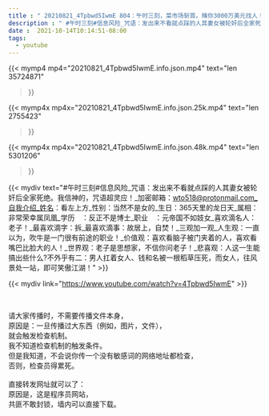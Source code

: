 ```yaml
---
title : " 20210821_4Tpbwd5IwmE 804：午时三刻，菜市场斩首。赌你3000万美元找人！ "
description : " #午时三刻#信息风险_咒语：发出来不看就点踩的人其妻女被轮奸后全家死绝。我信神的，咒语超灵应！_加密邮箱：wto518@protonmail.com_自我介绍_姓名：看左上方_性别：当然不是女的_生日：365天里的龙日天_属相：非常荣幸属凤凰_学历　：反正不是博士_职业　：元帝国不如妓女_喜欢滴名人：老子！_最喜欢滴字：拆_最喜欢滴事：故居上，自焚！_三观加一观_人生观：一直以为，吹牛是一门很有前途的职业！_价值观：喜欢看脑子被门夹着的人，喜欢看嘴巴比脸大的人！_世界观：老子是思想家，不信你问老子！_悲喜观：人这一生能搞出些什么?不外乎有二：男人扛着女人、钱和名被一根稻草压死，而女人，往风景处一站，即可笑傲江湖！ "
date :  2021-10-14T10:14:51-08:00
tags:
  - youtube
---
```


{{< mymp4 mp4="20210821_4Tpbwd5IwmE.info.json.mp4" 
text="len 35724871"
>}}

{{< mymp4x  mp4x="20210821_4Tpbwd5IwmE.info.json.25k.mp4"
text="len 2755423"
>}}

{{< mymp4x  mp4x="20210821_4Tpbwd5IwmE.info.json.48k.mp4"
text="len 5301206"
>}}


{{< mydiv text="#午时三刻#信息风险_咒语：发出来不看就点踩的人其妻女被轮奸后全家死绝。我信神的，咒语超灵应！_加密邮箱：wto518@protonmail.com_自我介绍_姓名：看左上方_性别：当然不是女的_生日：365天里的龙日天_属相：非常荣幸属凤凰_学历　：反正不是博士_职业　：元帝国不如妓女_喜欢滴名人：老子！_最喜欢滴字：拆_最喜欢滴事：故居上，自焚！_三观加一观_人生观：一直以为，吹牛是一门很有前途的职业！_价值观：喜欢看脑子被门夹着的人，喜欢看嘴巴比脸大的人！_世界观：老子是思想家，不信你问老子！_悲喜观：人这一生能搞出些什么?不外乎有二：男人扛着女人、钱和名被一根稻草压死，而女人，往风景处一站，即可笑傲江湖！" >}}
<br>

{{< mydiv link="https://www.youtube.com/watch?v=4Tpbwd5IwmE" >}}


<br>

请大家传播时，不需要传播文件本身，<br>
原因是：一旦传播过大东西（例如，图片，文件），<br>
就会触发检查机制。<br>
我不知道检查机制的触发条件。<br>
但是我知道，不会说你传一个没有敏感词的网络地址都检查，<br>
否则，检查员得累死。<br><br>
直接转发网址就可以了：<br>
原因是，这是程序员网站，<br>
共匪不敢封锁，墙内可以直接下载。


